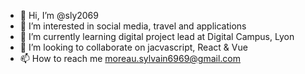 - 👋 Hi, I’m @sly2069
- 👀 I’m interested in social media, travel and applications 
- 🌱 I’m currently learning digital project lead at Digital Campus, Lyon 
- 💞️ I’m looking to collaborate on jacvascript, React & Vue
- 📫 How to reach me moreau.sylvain6969@gmail.com
<!---
sly2069/sly2069 is a ✨ special ✨ repository because its `README.md` (this file) appears on your GitHub profile.
You can click the Preview link to take a look at your changes.
--->
